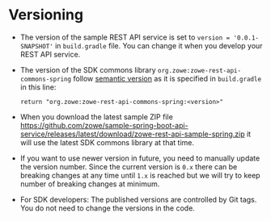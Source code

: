 # Versioning

- The version of the sample REST API service is set to `version = '0.0.1-SNAPSHOT'` in `build.gradle` file. You can change it when you develop your REST API service.

- The version of the SDK commons library `org.zowe:zowe-rest-api-commons-spring` follow [semantic version](https://semver.org/) as it is specified in `build.gradle` in this line:

    ```return "org.zowe:zowe-rest-api-commons-spring:<version>"```

- When you download the latest sample ZIP file <https://github.com/zowe/sample-spring-boot-api-service/releases/latest/download/zowe-rest-api-sample-spring.zip> it will use the latest SDK commons library at that time.

- If you want to use newer version in future, you need to manually update the version number. Since the current version is `0.x` there can be breaking changes at any time until `1.x` is reached but we will try to keep number of breaking changes at minimum.

- For SDK developers: The published versions are controlled by Git tags. You do not need to change the versions in the code.
